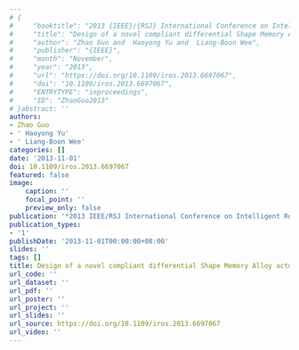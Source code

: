 ```yaml
---
# {
#     "booktitle": "2013 {IEEE}/{RSJ} International Conference on Intelligent Robots and Systems",
#     "title": "Design of a novel compliant differential Shape Memory Alloy actuator",
#     "author": "Zhao Guo and  Haoyong Yu and  Liang-Boon Wee",
#     "publisher": "{IEEE}",
#     "month": "November",
#     "year": "2013",
#     "url": "https://doi.org/10.1109/iros.2013.6697067",
#     "doi": "10.1109/iros.2013.6697067",
#     "ENTRYTYPE": "inproceedings",
#     "ID": "ZhaoGuo2013"
# }abstract: ''
authors:
- Zhao Guo
- ' Haoyong Yu'
- ' Liang-Boon Wee'
categories: []
date: '2013-11-01'
doi: 10.1109/iros.2013.6697067
featured: false
image:
    caption: ''
    focal_point: ''
    preview_only: false
publication: '*2013 IEEE/RSJ International Conference on Intelligent Robots and Systems,November*'
publication_types:
- '1'
publishDate: '2013-11-01T00:00:00+08:00'
slides: ''
tags: []
title: Design of a novel compliant differential Shape Memory Alloy actuator
url_code: ''
url_dataset: ''
url_pdf: ''
url_poster: ''
url_project: ''
url_slides: ''
url_source: https://doi.org/10.1109/iros.2013.6697067
url_video: ''
---
```

